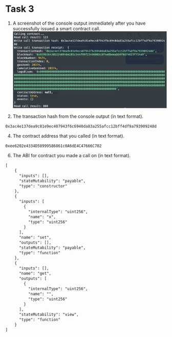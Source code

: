 # Task 3
1. A screenshot of the console output immediately after you have successfully issued a smart contract call.
![console output](./1-console-output.png)

2. The transaction hash from the console output (in text format).
```
0x3ac4e137dea9c81e9ec407943f6c6940da83a255afcc12bff4df9a793909248d
```
4. The contract address that you called (in text format).
```
0xee6202e4334D58999586861c0A6dE4C47666C702
```
6. The ABI for contract you made a call on (in text format).
```
[
    {
      "inputs": [],
      "stateMutability": "payable",
      "type": "constructor"
    },
    {
      "inputs": [
        {
          "internalType": "uint256",
          "name": "x",
          "type": "uint256"
        }
      ],
      "name": "set",
      "outputs": [],
      "stateMutability": "payable",
      "type": "function"
    },
    {
      "inputs": [],
      "name": "get",
      "outputs": [
        {
          "internalType": "uint256",
          "name": "",
          "type": "uint256"
        }
      ],
      "stateMutability": "view",
      "type": "function"
    }
]
```
